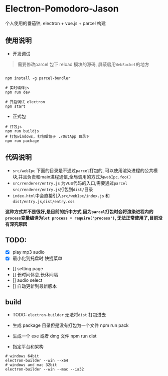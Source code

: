 # Electron-Pomodoro-Jason

个人使用的番茄钟, electron + vue.js + parcel 构建


## 使用说明

- 开发调试
> 需要修改parcel 包下 reload 模块的源码, 屏蔽启用`WebSocket`的地方
```

npm install -g parcel-bundler

# 实时编译js
npm run dev

# 开启调试 electron 
npm start

```

- 正式包
```
# 打包js
npm run buildjs
# 打包windows, 打包后位于 ./OutApp 目录下
npm run package
```

## 代码说明
- `src/webIpc` 下面的目录是不通过`parcel`打包的, 可以使用渲染进程的公共模块,并且负责和main进程通信,全局调用的方式为`webIpc.foo()`
- `src/renderer/entry.js` 为vue代码的入口,需要通过`parcel src/renderer/entry.js`打包到`dist/`目录
- `index.html`中会直接引入`src/webIpc/index.js` 和`dist/entry.js`,`dist/entry.css`

**这种方式并不是很好,是目前的折中方式,因为`parcel`打包时会将渲染进程内的`process`变量编译为`let process = require('process')`, 无法正常使用了,目前没有深究原因**


## TODO: 
- [x] play mp3 audio
- [x] 最小化到托盘时 快捷菜单
- [] setting page
- [] 长时间休息,长休间隔
- [] audio select
- [] 自动更新到最新版本


## build

- TODO: `electron-builder` 无法将`dist` 打包进去

- 生成 package 目录但是没有打包为一个文件
npm run pack

- 生成一个 exe 或者 dmg 文件
npm run dist

- 指定平台和架构
```
# windows 64bit
electron-builder --win --x64
# windows and mac 32bit
electron-builder --win --mac --ia32
```